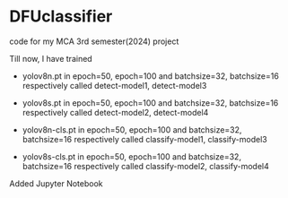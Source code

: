 # DFUclassifier
code for my MCA 3rd semester(2024) project

Till now, I have trained
- yolov8n.pt in epoch=50, epoch=100 and batchsize=32, batchsize=16 respectively called detect-model1, detect-model3
- yolov8s.pt in epoch=50, epoch=100 and batchsize=32, batchsize=16 respectively called detect-model2, detect-model4


- yolov8n-cls.pt in epoch=50, epoch=100 and batchsize=32, batchsize=16 respectively called classify-model1, classify-model3
- yolov8s-cls.pt in epoch=50, epoch=100 and batchsize=32, batchsize=16 respectively called classify-model2, classify-model4


Added Jupyter Notebook

